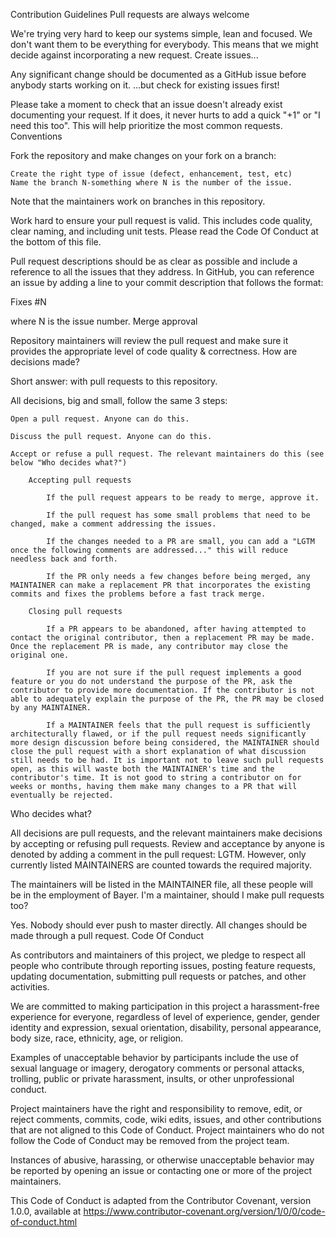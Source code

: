 Contribution Guidelines
Pull requests are always welcome

We're trying very hard to keep our systems simple, lean and focused. We don't want them to be everything for everybody. This means that we might decide against incorporating a new request.
Create issues...

Any significant change should be documented as a GitHub issue before anybody starts working on it.
...but check for existing issues first!

Please take a moment to check that an issue doesn't already exist documenting your request. If it does, it never hurts to add a quick "+1" or "I need this too". This will help prioritize the most common requests.
Conventions

Fork the repository and make changes on your fork on a branch:

    Create the right type of issue (defect, enhancement, test, etc)
    Name the branch N-something where N is the number of the issue.

Note that the maintainers work on branches in this repository.

Work hard to ensure your pull request is valid. This includes code quality, clear naming, and including unit tests. Please read the Code Of Conduct at the bottom of this file.

Pull request descriptions should be as clear as possible and include a reference to all the issues that they address. In GitHub, you can reference an issue by adding a line to your commit description that follows the format:

Fixes #N

where N is the issue number.
Merge approval

Repository maintainers will review the pull request and make sure it provides the appropriate level of code quality & correctness.
How are decisions made?

Short answer: with pull requests to this repository.

All decisions, big and small, follow the same 3 steps:

    Open a pull request. Anyone can do this.

    Discuss the pull request. Anyone can do this.

    Accept or refuse a pull request. The relevant maintainers do this (see below "Who decides what?")

        Accepting pull requests

            If the pull request appears to be ready to merge, approve it.

            If the pull request has some small problems that need to be changed, make a comment addressing the issues.

            If the changes needed to a PR are small, you can add a "LGTM once the following comments are addressed..." this will reduce needless back and forth.

            If the PR only needs a few changes before being merged, any MAINTAINER can make a replacement PR that incorporates the existing commits and fixes the problems before a fast track merge.

        Closing pull requests

            If a PR appears to be abandoned, after having attempted to contact the original contributor, then a replacement PR may be made. Once the replacement PR is made, any contributor may close the original one.

            If you are not sure if the pull request implements a good feature or you do not understand the purpose of the PR, ask the contributor to provide more documentation. If the contributor is not able to adequately explain the purpose of the PR, the PR may be closed by any MAINTAINER.

            If a MAINTAINER feels that the pull request is sufficiently architecturally flawed, or if the pull request needs significantly more design discussion before being considered, the MAINTAINER should close the pull request with a short explanation of what discussion still needs to be had. It is important not to leave such pull requests open, as this will waste both the MAINTAINER's time and the contributor's time. It is not good to string a contributor on for weeks or months, having them make many changes to a PR that will eventually be rejected.

Who decides what?

All decisions are pull requests, and the relevant maintainers make decisions by accepting or refusing pull requests. Review and acceptance by anyone is denoted by adding a comment in the pull request: LGTM. However, only currently listed MAINTAINERS are counted towards the required majority.

The maintainers will be listed in the MAINTAINER file, all these people will be in the employment of Bayer.
I'm a maintainer, should I make pull requests too?

Yes. Nobody should ever push to master directly. All changes should be made through a pull request.
Code Of Conduct

As contributors and maintainers of this project, we pledge to respect all people who contribute through reporting issues, posting feature requests, updating documentation, submitting pull requests or patches, and other activities.

We are committed to making participation in this project a harassment-free experience for everyone, regardless of level of experience, gender, gender identity and expression, sexual orientation, disability, personal appearance, body size, race, ethnicity, age, or religion.

Examples of unacceptable behavior by participants include the use of sexual language or imagery, derogatory comments or personal attacks, trolling, public or private harassment, insults, or other unprofessional conduct.

Project maintainers have the right and responsibility to remove, edit, or reject comments, commits, code, wiki edits, issues, and other contributions that are not aligned to this Code of Conduct. Project maintainers who do not follow the Code of Conduct may be removed from the project team.

Instances of abusive, harassing, or otherwise unacceptable behavior may be reported by opening an issue or contacting one or more of the project maintainers.

This Code of Conduct is adapted from the Contributor Covenant, version 1.0.0, available at https://www.contributor-covenant.org/version/1/0/0/code-of-conduct.html
